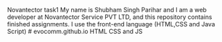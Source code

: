 Novantector task1
My name is Shubham Singh Parihar and I am a web developer  at Novantector Service PVT LTD, and this repository contains finished assignments.
I use the front-end language (HTML,CSS and Java Script) # evocomm.github.io
HTML CSS and JS
